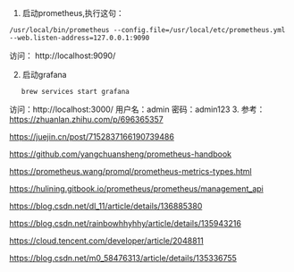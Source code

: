 1. 启动prometheus,执行这句：
```
/usr/local/bin/prometheus --config.file=/usr/local/etc/prometheus.yml --web.listen-address=127.0.0.1:9090
```
访问： http://localhost:9090/


2. 启动grafana
```
   brew services start grafana
   ```
访问：http://localhost:3000/
用户名：admin
密码：admin123
3. 
参考：
https://zhuanlan.zhihu.com/p/696365357

https://juejin.cn/post/7152837166190739486

https://github.com/yangchuansheng/prometheus-handbook

https://prometheus.wang/promql/prometheus-metrics-types.html

https://hulining.gitbook.io/prometheus/prometheus/management_api

https://blog.csdn.net/dl_11/article/details/136885380

https://blog.csdn.net/rainbowhhyhhy/article/details/135943216

https://cloud.tencent.com/developer/article/2048811

https://blog.csdn.net/m0_58476313/article/details/135336755
